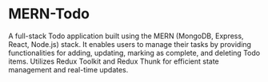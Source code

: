 # MERN-Todo
A full-stack Todo application built using the MERN (MongoDB, Express, React, Node.js) stack. It enables users to manage their tasks by providing functionalities for adding, updating, marking as complete, and deleting Todo items. Utilizes Redux Toolkit and Redux Thunk for efficient state management and real-time updates.

